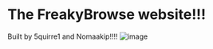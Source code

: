 # The FreakyBrowse website!!!
Built by 5quirre1 and Nomaakip!!!!
![image](https://github.com/user-attachments/assets/1658e7c5-7d20-4bb3-a702-1073b81dde0c)
